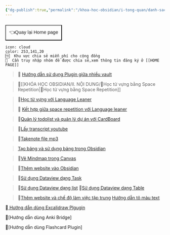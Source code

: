 ```yaml
---
{"dg-publish":true,"permalink":"/khoa-hoc-obsidian/i-tong-quan/danh-sach-bai-hoc-obsidian-nang-cao/","dgPassFrontmatter":true,"noteIcon":"1","created":"","updated":""}
---
```



<div style="display: flex; justify-content: left; cursor: pointer;"> <a href="https://khoahocobsidian.com/" target="_blank"> <button style=" font-size: 15px; padding: 10px; height: fit-content; margin-top: 10px; background: var(--text-accent); font-weight: 10; color: var(--text-on-accent); "> 👈Quay lại Home page </button> </a> </div>

```ad-info
icon: cloud
color: 253,141,20
🆓  Khu vực chia sẻ miễn phí cho cộng đồng
💎  Cần truy nhập nhóm để được chia sẻ,xem thông tin đăng ký ở [[HOME PAGE]]
```

> 💎 [Hướng dẫn sử dụng Plugin giữa nhiều vault](https://www.facebook.com/groups/219067851029823/posts/223744593895482/)

>💎[[KHÓA HỌC OBSIDIAN/II. NỘI DUNG/🌟Học từ vựng bằng Space Repetition\|🌟Học từ vựng bằng Space Repetition]]

> 💎[Học từ vựng với Language Leaner](https://www.facebook.com/groups/219067851029823/posts/234529566150318/)
> 
>💎 [Kết hợp giữa space repetition với Language leaner](https://www.facebook.com/groups/219067851029823/posts/234529566150318/)

> 💎[Quản lý todolist và quản lý dự án với CardBoard](https://www.facebook.com/groups/219067851029823/posts/233222509614357/)

>  💎[Lấy transcript youtube](https://www.facebook.com/groups/219067851029823/posts/232158386387436/)

> 💎[Takenote file mp3](https://www.facebook.com/groups/219067851029823/posts/233408126262462/)

> [Tạo bảng và sử dụng bảng trong Obsidian](https://www.facebook.com/groups/219067851029823/posts/231771149759493/)

> 💎[Vẽ Mindmap trong Canvas](https://www.facebook.com/groups/219067851029823/posts/235964019340206/)

> 💎[Thêm website vào Obsidian]()

> 💎[Sử dụng Dataview dạng Task](https://www.facebook.com/groups/219067851029823/posts/238619882407953/)

>💎[Sử dụng Dataview dạng list]()
>💎[Sử dụng Dataview dạng Table]()

>💎[Thêm website và chế độ làm việc tập trung](https://www.facebook.com/groups/219067851029823/posts/236522149284393)
>[Hướng dẫn tô màu text](https://www.facebook.com/groups/219067851029823/posts/227707163499225/)

💎[ Hướng dẫn dùng Excalidraw Plgugin]()

💎[Hướng dẫn dùng Anki Bridge]

💎[Hướng dẫn dùng Flashcard Plugin]

